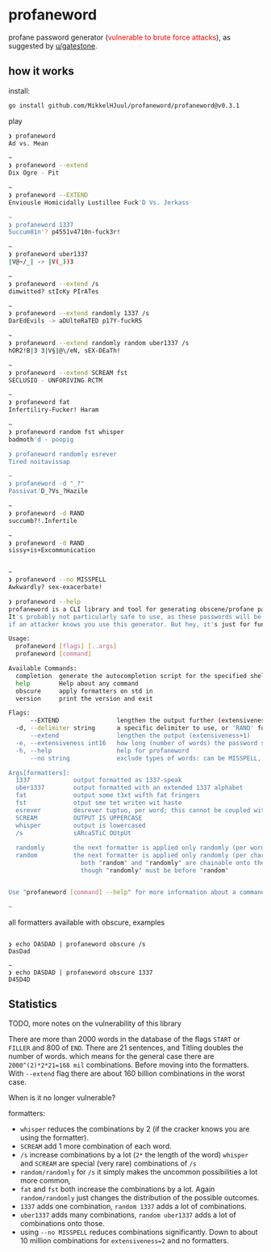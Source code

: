 # profaneword
profane password generator (<span style="color:red">vulnerable to brute force attacks</span>), as suggested by [u/gatestone](https://www.reddit.com/r/golang/comments/r5hn12/comment/hmnyk9k/?utm_source=share&utm_medium=web2x&context=3).
## how it works

install:

```bash
go install github.com/MikkelHJuul/profaneword/profaneword@v0.3.1
```
play
```bash 
❯ profaneword
Ad vs. Mean

~ 
❯ profaneword --extend
Dix Ogre - Pit

~ 
❯ profaneword --EXTEND
Enviousle Homicidally Lustillee Fuck'D Vs. Jerkass

~ 
❯ profaneword 1337
5uccum81n'? p4551v4710n-fuck3r!

~ 
❯ profaneword uber1337
|V@~/_| -> |V(_))3

~ 
❯ profaneword --extend /s
dimwitted? stIcKy PIrATes

~ 
❯ profaneword --extend randomly 1337 /s
DarEdEvils -> aDUlteRaTED p17Y-fuckR5

~ 
❯ profaneword --extend randomly random uber1337 /s
hOR2!B|3 3|V§|@\/eN, sEX-DEaTh!

~ 
❯ profaneword --extend SCREAM fst
SECLUSIO - UNFORIVING RCTM

~ 
❯ profaneword fat
Infertiliry-Fucker! Haram

~ 
❯ profaneword random fst whisper
badmoth'd - poopig

❯ profaneword randomly esrever
Tired noitavissap

~
❯ profaneword -d "_?"
Passivat'D_?Vs_?Hazile

~ 
❯ profaneword -d RAND
succumb?!.Infertile

~ 
❯ profaneword -d RAND
sissy+is+Excommunication


~ 
❯ profaneword --no MISSPELL
Awkwardly? sex-exacerbate!

❯ profaneword --help
profaneword is a CLI library and tool for generating obscene/profane passwords. 
It's probably not particularly safe to use, as these passwords will be easy to brute force; 
if an attacker knows you use this generator. But hey, it's just for fun.

Usage:
  profaneword [flags] [..args]
  profaneword [command]

Available Commands:
  completion  generate the autocompletion script for the specified shell
  help        Help about any command
  obscure     apply formatters on std in
  version     print the version and exit

Flags:
      --EXTEND                lengthen the output further (extensiveness+3)
  -d, --delimiter string      a specific delimiter to use, or 'RAND' for a randomly chosen one from: '.-/_:$%^+=!@'`,|<>"~\?*&' (default " ")
      --extend                lengthen the output (extensiveness+1)
  -e, --extensiveness int16   how long (number of words) the password should be. Default is 2 (default 2)
  -h, --help                  help for profaneword
      --no string             exclude types of words: can be MISSPELL, POSITIVE or a '|' separated text of those

Args[formatters]:
  1337            output formatted as 1337-speak
  uber1337        output formatted with an extended 1337 alphabet
  fat             output some t3xt wifth fat fringers
  fst             otput sme tet writen wit haste
  esrever         desrever tuptuo, per word; this cannot be coupled with 'random', functionality of 'random' will be ignored
  SCREAM          OUTPUT IS UPPERCASE
  whisper         output is lowercased
  /s              sARcaSTiC OUtpUt
	
  randomly        the next formatter is applied only randomly (per word basis) threshold is 50:50
  random          the next formatter is applied only randomly (per character basis) threshold is 50:50
                    both "random" and "randomly" are chainable onto themselves, 
                    though "randomly" must be before "random"


Use "profaneword [command] --help" for more information about a command.

~ 
```

all formatters available with obscure, examples
```

❯ echo DASDAD | profaneword obscure /s 
DasDad

~ 
❯ echo DASDAD | profaneword obscure 1337
D45D4D

```


## Statistics
TODO, more notes on the vulnerability of this library

There are more than 2000 words in the database of the flags `START` or `FILLER` and 800 of `END`. There are 21 sentences, and Titling doubles the number of words.
which means for the general case there are `2000^(2)*2*21=168 mil` combinations. Before moving into the formatters. With `--extend` flag there are about 160 billion combinations in the worst case.

When is it no longer vulnerable?

formatters: 
- `whisper` reduces the combinations by 2 (if the cracker knows you are using the formatter).
- `SCREAM` add 1 more combination of each word.
- `/s` increase combinations by a lot (`2*` the length of the word) `whisper` and `SCREAM` are special (very rare) combinations of `/s`
- `random/randomly` for `/s` it simply makes the uncommon possibilities a lot more common,
- `fat` and `fst` both increase the combinations by a lot. Again `random/randomly` just changes the distribution of the possible outcomes.
- `1337` adds one combination, `random 1337` adds a lot of combinations. 
- `uber1337` adds many combinations, `random uber1337` adds a lot of combinations onto those. 
- using `--no MISSPELL` reduces combinations significantly. Down to about 10 million combinations for `extensiveness=2` and no formatters.